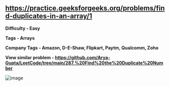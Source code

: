 ## https://practice.geeksforgeeks.org/problems/find-duplicates-in-an-array/1

**Difficulty - Easy**

**Tags - Arrays**

**Company Tags - Amazon, D-E-Shaw, Flipkart, Paytm, Qualcomm, Zoho**

**View similar problem - https://github.com/Arya-Gupta/LeetCode/tree/main/287.%20Find%20the%20Duplicate%20Number**

![image](https://user-images.githubusercontent.com/84087089/181288100-24ed2df7-7b24-4b70-9cf0-3d6bac2f8143.png)

